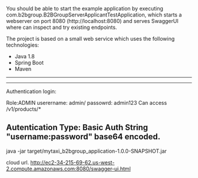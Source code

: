 

You should be able to start the example application by executing com.b2bgroup.B2BGroupServerApplicantTestApplication, which starts a webserver on port 8080 (http://localhost:8080) and serves SwaggerUI where can inspect and try existing endpoints.

The project is based on a small web service which uses the following technologies:

* Java 1.8
* Spring Boot
* Maven
---------------------------------------------------------------------------------------------------------------------------------------

-----------------------------------------------------------------------------------------------------------
Authentication login:


Role:ADMIN
userername: admin/ passowrd: admin123
Can access
/v1/products/*


Autentication Type:
Basic Auth 
 String "username:password" base64 encoded.
---------------------------------------------------------------------------------------------

java -jar target/mytaxi_b2bgroup_application-1.0.0-SNAPSHOT.jar

cloud url.
http://ec2-34-215-69-62.us-west-2.compute.amazonaws.com:8080/swagger-ui.html

 




